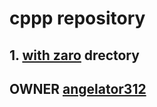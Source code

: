 # cppp repository
## 1. [with zaro][zwa312] drectory
## OWNER [angelator312](https://github.com/angelator312/)
[zwa312]:https://github.com/angelator312/cpp/tree/main/with_Zaro